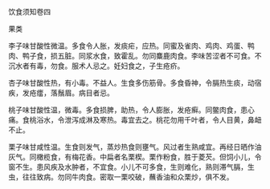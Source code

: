饮食须知卷四

果类

李子味甘酸性微温。多食令人胀，发痰疟，应热。同蜜及雀肉、鸡肉、鸡蛋、鸭肉、鸭子食，损五脏。同浆水食，致霍乱。勿同麋鹿肉食。李味苦涩者不可食。不沉水者有毒，勿食。服术人忌之。妊妇食之，子生疮疥。

杏子味甘酸性热，有小毒。不益人。生食多伤筋骨。多食昏神，令膈热生痰，动宿疾，发疮癗，落鬚眉。病目者忌。

桃子味甘酸性温，微毒。多食损脾，助热，令人膨胀，发疮癣。同鳖肉食，患心痛。食桃浴水，令泄泻成淋及寒热。毒宜去之。桃花勿用千叶者，令人目黄，鼻衄不止。

栗子味甘咸性温。生食则发气，蒸炒热食则壅气。风过者生熟咸宜。再经日晒作油灰气。同橄榄食，有梅花香。中扁者名栗楔。栗作粉食，胜于菱芡。但饲小儿，令窗不生。患风疾及水肿者，不宜食。小儿不可多食，生则难化，熟则滞气膈，生虫，往往致病。勿同牛肉食。密取一栗咬破，蘸香油和众栗炒，俱不发。